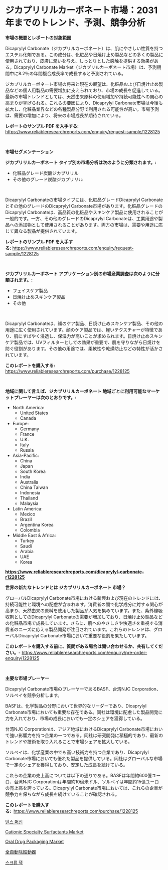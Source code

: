 <p><h1>ジカプリリルカーボネート市場：2031年までのトレンド、予測、競争分析</h1></p><p><strong>市場の概要とレポートの対象範囲</strong></p>
<p><p>Dicaprylyl Carbonate（ジカプリルカーボネート）は、肌にやさしい性質を持つエステル化剤である。この成分は、化粧品や日焼け止め製品などの多くの製品に使用されており、皮膚に潤いを与え、しっとりとした感触を提供する効果がある。Dicaprylyl Carbonate Market（ジカプリルカーボネート市場）は、予測期間中に8.2％の年間複合成長率で成長すると予測されている。</p><p>ジカプリルカーボネート市場の将来と現在の展望は、化粧品および日焼け止め製品などの個人用製品の需要増加に支えられており、市場の成長を促進している。最新の市場トレンドとしては、天然由来原料の使用増加や持続可能性への関心の高まりが挙げられる。これらの要因により、Dicaprylyl Carbonate市場は今後も拡大し、化粧品業界などの各種製品分野で利用される可能性が高い。市場予測は、需要の増加により、将来の市場成長が期待されている。</p></p>
<p><strong>レポートのサンプル PDF を入手する:</strong> <a href="https://www.reliableresearchreports.com/enquiry/request-sample/1228125">https://www.reliableresearchreports.com/enquiry/request-sample/1228125</a></p>
<p>&nbsp;</p>
<p><strong>市場セグメンテーション</strong></p>
<p><strong>ジカプリリルカーボネート タイプ別の市場分析は次のように分類されます。:</strong></p>
<p><ul><li>化粧品グレード炭酸ジカプリリル</li><li>その他のグレード炭酸ジカプリリル</li></ul></p>
<p>&nbsp;</p>
<p><p>Dicaprylyl Carbonateの市場タイプには、化粧品グレードDicaprylyl Carbonateとその他のグレードのDicaprylyl Carbonate市場があります。化粧品グレードのDicaprylyl Carbonateは、高品質の化粧品やスキンケア製品に使用されることが一般的です。一方、その他のグレードのDicaprylyl Carbonateは、工業用途や製品への添加物として使用されることがあります。両方の市場は、需要や用途に応じて異なる製品が提供されています。</p></p>
<p><strong>レポートのサンプル PDF を入手する:</strong>&nbsp;<a href="https://www.reliableresearchreports.com/enquiry/request-sample/1228125">https://www.reliableresearchreports.com/enquiry/request-sample/1228125</a></p>
<p>&nbsp;</p>
<p><strong> ジカプリリルカーボネート アプリケーション別の市場産業調査は次のように分類されます。:</strong></p>
<p><ul><li>フェイスケア製品</li><li>日焼け止めスキンケア製品</li><li>その他</li></ul></p>
<p>&nbsp;</p>
<p><p>Dicaprylyl Carbonateは、顔のケア製品、日焼け止めスキンケア製品、その他の用途に広く使用されています。顔のケア製品では、軽いテクスチャーが特徴であり、肌にすばやく浸透し、保湿力が高いことが求められます。日焼け止めスキンケア製品では、UVフィルターとしての効果が重要で、肌を守りながら日焼けを防ぐ役割があります。その他の用途では、柔軟性や乾燥防止などの特性が活かされています。</p></p>
<p><strong>このレポートを購入する:</strong>&nbsp; <a href="https://www.reliableresearchreports.com/purchase/1228125">https://www.reliableresearchreports.com/purchase/1228125</a></p>
<p>&nbsp;</p>
<p><strong>地域に関して言えば、ジカプリリルカーボネート 地域ごとに利用可能なマーケットプレーヤーは次のとおりです。:</strong></p>
<p><ul>
    <li>
        North America:
        <ul>
            <li>United States</li>
            <li>Canada</li>
        </ul>
    </li>
    <li>
        Europe:
        <ul>
            <li>Germany</li>
            <li>France</li>
            <li>U.K.</li>
            <li>Italy</li>
            <li>Russia</li>
        </ul>
    </li>
    <li>
        Asia-Pacific:
        <ul>
            <li>China</li>
            <li>Japan</li>
            <li>South Korea</li>
            <li>India</li>
            <li>Australia</li>
            <li>China Taiwan</li>
            <li>Indonesia</li>
            <li>Thailand</li>
            <li>Malaysia</li>
        </ul>
    </li>
    <li>
        Latin America:
        <ul>
            <li>Mexico</li>
            <li>Brazil</li>
            <li>Argentina Korea</li>
            <li>Colombia</li>
        </ul>
    </li>
    <li>
        Middle East & Africa:
        <ul>
            <li>Turkey</li>
            <li>Saudi</li>
            <li>Arabia</li>
            <li>UAE</li>
            <li>Korea</li>
        </ul>
    </li>
    </ul></p>
<p><strong><a href="https://www.reliableresearchreports.com/dicaprylyl-carbonate-r1228125">https://www.reliableresearchreports.com/dicaprylyl-carbonate-r1228125</a></strong>&nbsp;</p>
<p><strong>世界の新たなトレンドとは ジカプリリルカーボネート 市場？</strong></p>
<p><p>グローバルDicaprylyl Carbonate市場における新興および現在のトレンドには、持続可能性と環境への配慮が含まれます。消費者の間で化学成分に対する関心が高まり、天然由来の原料を使用した製品が人気を集めています。また、紫外線吸収剤としてのDicaprylyl Carbonateの需要が増加しており、日焼け止め製品などの化粧品市場で成長しています。さらに、肌へのやさしさや快適さを重視する消費者のニーズに応える製品開発が注目されています。これらのトレンドは、グローバルDicaprylyl Carbonate市場において重要な役割を果たしています。</p></p>
<p><strong>このレポートを購入する前に、質問がある場合は問い合わせるか、共有してください。</strong>- <a href="https://www.reliableresearchreports.com/enquiry/pre-order-enquiry/1228125">https://www.reliableresearchreports.com/enquiry/pre-order-enquiry/1228125</a></p>
<p>&nbsp;</p>
<p><strong>主要な市場プレーヤー</strong></p>
<p><p>Dicaprylyl Carbonate市場のプレーヤーであるBASF、台湾NJC Corporation、ソルベイを競争分析します。</p><p>BASFは、化学製品の分野において世界的なリーダーであり、Dicaprylyl Carbonate市場においても重要な存在である。同社は環境に配慮した製品開発に力を入れており、市場の成長においても一定のシェアを獲得している。</p><p>台湾NJC Corporationは、アジア地域におけるDicaprylyl Carbonate市場において強い影響力を持つ企業の一つである。同社は研究開発に積極的であり、最新のトレンドや技術を取り入れることで市場シェアを拡大している。</p><p>ソルベイは、化学産業の中でも高い技術力を持つ企業であり、Dicaprylyl Carbonate市場においても優れた製品を提供している。同社はグローバルな市場で一定のシェアを獲得しており、安定した成長を続けている。</p><p>これらの企業の売上高については以下の通りである。BASFは年間約600億ユーロ、台湾NJC Corporationは年間約10億米ドル、ソルベイは年間約15億ユーロの売上高を誇っている。Dicaprylyl Carbonate市場においては、これらの企業が競争力を保ちながら成長を続けていることが確認される。</p></p>
<p><strong>このレポートを購入する:</strong>&nbsp;&nbsp;<a href="https://www.reliableresearchreports.com/purchase/1228125">https://www.reliableresearchreports.com/purchase/1228125</a></p>
<p><p><a href="https://github.com/Penelolack456456/Market-Research-Report-List-1/blob/main/208869924301.md">텐스 머신</a></p><p><a href="https://www.linkedin.com/pulse/cationic-specialty-surfactants-market-centers-aspects-growth-h8lhf?trackingId=QPe%2BQTvnchv214otyFh9tA%3D%3D">Cationic Specialty Surfactants Market</a></p><p><a href="https://www.linkedin.com/pulse/oral-drug-packaging-market-research-report-unlocks-analysis-arnrc?trackingId=%2FCJnp%2FZP%2BW%2ByWZqzXtl99g%3D%3D">Oral Drug Packaging Market</a></p><p><a href="https://medium.com/@s.guest01/%E5%AE%8C%E5%85%A8%E8%87%AA%E5%8B%95%E3%81%AE%E9%99%A4%E7%B4%B0%E5%8B%95%E5%99%A8%E5%B8%82%E5%A0%B4-%E5%B8%82%E5%A0%B4%E3%82%B7%E3%82%A7%E3%82%A2-%E5%B8%82%E5%A0%B4%E3%83%88%E3%83%AC%E3%83%B3%E3%83%89-%E5%B0%86%E6%9D%A5%E3%81%AE%E6%88%90%E9%95%B7%E3%82%92%E6%8E%A2%E3%82%8B-71aebc15b77f">全自動除細動器</a></p><p><a href="https://medium.com/@dulcewisozk/%EB%82%98%EC%82%AC%EC%9E%AD-%EC%8B%9C%EC%9E%A5-%EA%B7%9C%EB%AA%A8-cagr-%ED%8A%B8%EB%A0%8C%EB%93%9C-2024-2030-28018bab1bcd">스크류 잭</a></p></p>